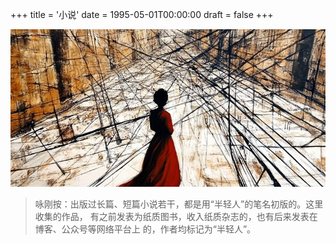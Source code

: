 +++
title = '小说'
date = 1995-05-01T00:00:00
draft = false
+++

![半轻人的小说](./fictions.jpg#center)

> 咏刚按：出版过长篇、短篇小说若干，都是用“半轻人”的笔名初版的。这里收集的作品，
> 有之前发表为纸质图书，收入纸质杂志的，也有后来发表在博客、公众号等网络平台上
> 的，作者均标记为“半轻人”。
